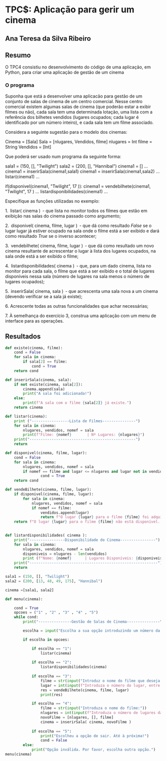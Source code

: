 # TPC$: Aplicação para gerir um cinema

## Ana Teresa da Silva Ribeiro

## Resumo
O TPC4 consistiu no desenvolvimento do código de uma aplicação, em Python, para criar uma aplicação de gestão de um cinema

### O programa 
Suponha que está a desenvolver uma aplicacão para gestão de um conjunto de salas de cinema de um centro comercial. 
Nesse centro comercial existem algumas salas de cinema (que poderão estar a exibir filmes ou não), cada sala tem uma determinada 
lotação, uma lista com a referência dos bilhetes vendidos (lugares ocupados; cada lugar é identificado por um número inteiro), e cada sala tem um filme associado.

Considera a seguinte sugestão para o modelo dos cinemas:

Cinema = [Sala]
Sala = [nlugares, Vendidos, filme]
nlugares = Int
filme = String 
Vendidos = [Int]

  
Que poderá ser usado num programa da seguinte forma:

sala1 = (150, [], "Twilight")
sala2 = (200, [], "Hannibal")
cinema1 = []
...
cinema1 = inserirSala(cinema1,sala1)
cinema1 = inserirSala(cinema1,sala2)
...
listar(cinema1)
...

if(disponivel(cinema1, "Twilight", 17 )):
  cinema1 = vendebilhete(cinema1, "Twilight", 17 )
...
listardisponibilidades(cinema1)
...


Especifique as funções utilizadas no exemplo:

1.⁠ ⁠⁠ listar( cinema ) ⁠ - que lista no monitor todos os filmes que estão em exibição nas salas do cinema passado como argumento;

2.⁠ ⁠⁠ disponivel( cinema, filme, lugar ) ⁠ - que dá como resultado *False* se o lugar lugar já estiver ocupado na sala onde o filme está a ser exibido e dará como resultado *True* se o inverso acontecer;

3.⁠ ⁠⁠ vendebilhete( cinema, filme, lugar ) ⁠ - que dá como resultado um novo cinema resultante de acrescentar o lugar à lista dos lugares ocupados, na sala onde está a ser exibido o filme;

4.⁠ ⁠⁠ listardisponibilidades( cinema ) ⁠ - que, para um dado cinema, lista no monitor para cada sala, o filme que está a ser exibido e o total de lugares disponíveis nessa sala (número de lugares na sala menos o número de lugares ocupados);

5.⁠ ⁠⁠ inserirSala( cinema, sala ) ⁠ - que acrescenta uma sala nova a um cinema (devendo verificar se a sala já existe);

6.⁠ ⁠Acrescente todas as outras funcionalidades que achar necessárias;

7.⁠ ⁠À semelhança do exercício 3, construa uma aplicação com um menu de interface para as operações.

## Resultados
```python
def existe(cinema, filme):
    cond = False
    for sala in cinema:
        if sala[2] == filme:       
            cond = True
    return cond

def inserirSala(cinema, sala):
    if not existe(cinema, sala[2]):
        cinema.append(sala)
        print("A sala foi adicionada!")
    else:
        print(f"A sala com o filme {sala[2]} já existe.")
    return cinema

def listar(cinema):
    print ("-----------------Lista de Filmes---------------")
    for sala in cinema:
        nlugares, vendidos, nomef = sala                           
        print(f"Filme: {nomef}       | Nº Lugares: {nlugares}")
    print("------------------------------------------------")
    return

def disponivel(cinema, filme, lugar):
    cond = False
    for sala in cinema:
        nlugares, vendidos, nomef = sala
        if nomef == filme and lugar <= nlugares and lugar not in vendidos:
                cond = True
    return cond 

def vendeBilhete(cinema, filme, lugar):     
    if disponivel(cinema, filme, lugar):
        for sala in cinema:
            nlugares, vendidos, nomef = sala
            if nomef == filme:
                vendidos.append(lugar)
                return f"O lugar {lugar} para o filme {filme} foi adquirido com sucesso!"
    return f"O lugar {lugar} para o filme {filme} não está disponível. Selecione outra opção."
        

def listardisponibilidades( cinema ):
    print("----------------Disponibilidade do Cinema----------------")
    for sala in cinema:
        nlugares, vendidos, nomef = sala
        disponiveis = nlugares - len(vendidos)      
        print (f"Nome: {nomef}      | Lugares Disponíveis: {disponiveis}")
    print("----------------------------------------------------------")
    return

sala1 = (150, [], "Twilight")
sala2 = (200, [13, 48, 49, 175], "Hannibal")

cinema =[sala1, sala2]

def menu(cinema):

    cond = True
    opcoes = ("1" , "2" , "3" , "4" , "5") 
    while cond:
        print("---------------Gestão de Salas de Cinema---------------\n 1 - Listar todos os filmes\n 2 - Listar a disponibilidade das salas dos filmes\n 3 - Vender bilhetes para um filme\n 4 - Adiciona uma nova sala de cinema\n 5 - Sair")

        escolha = input("Escolha a sua opção introduzindo um número da lista:")

        if escolha in opcoes:

            if escolha == "1":
                listar(cinema)
            
            if escolha == "2":
                listardisponibilidades(cinema)
            
            if escolha == "3":
                filme = str(input("Introduz o nome do filme que deseja ver:"))
                lugar = int(input(f"Introduza o número do lugar, entre 1 e o nº de lugares da sala, para o filme {filme}:"))
                res = vendeBilhete(cinema, filme, lugar)
                print(res)

            if escolha == "4":
                filme = str(input("Introduza o nome do filme:"))
                nlugares = int(input(f"Introduza o número de lugares da sala do filme {filme}:"))
                novoFilme = [nlugares, [], filme]   
                cinema = inserirSala( cinema, novoFilme )
            
            if escolha == "5":
                print("Escolheu a opção de sair. Até à próxima!")
                cond = False
        else:
            print("Opção inválida. Por favor, escolha outra opção.")
menu(cinema)

